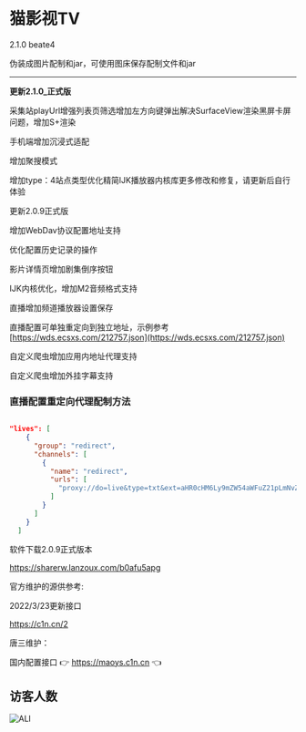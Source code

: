 
# 猫影视TV

2.1.0 beate4

伪装成图片配制和jar，可使用图床保存配制文件和jar

---
**更新2.1.0_正式版**

采集站playUrl增强列表页筛选增加左方向键弹出解决SurfaceView渲染黑屏卡屏问题，增加S+渲染

手机端增加沉浸式适配

增加聚搜模式

增加type：4站点类型优化精简lJK播放器内核库更多修改和修复，请更新后自行体验


更新2.0.9正式版

增加WebDav协议配置地址支持

优化配置历史记录的操作

影片详情页增加剧集倒序按钮

IJK内核优化，增加M2音频格式支持

直播增加频道播放器设置保存

直播配置可单独重定向到独立地址，示例参考[https://wds.ecsxs.com/212757.json](https://wds.ecsxs.com/212757.json)

自定义爬虫增加应用内地址代理支持

自定义爬虫增加外挂字幕支持

### 直播配置重定向代理配制方法

```json

"lives": [
    {
      "group": "redirect",
      "channels": [
        {
          "name": "redirect",
          "urls": [
            "proxy://do=live&type=txt&ext=aHR0cHM6Ly9mZW54aWFuZ21pLmNvZGluZy5uZXQvcC96Yi9kL256eS9naXQvcmF3L21hc3Rlci9tYW9saXZlLnR4dA=="
          ]
        }
      ]
    }
  ]
```


软件下载2.0.9正式版本

https://sharerw.lanzoux.com/b0afu5apg

官方维护的源供参考:

2022/3/23更新接口

https://c1n.cn/2

唐三维护：

国内配置接口 👉 https://maoys.c1n.cn 👈


## 访客人数

<img align="left" src = "https://profile-counter.glitch.me/cniop-m/count.svg" alt ="ALI">


